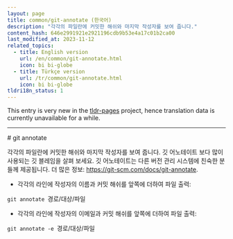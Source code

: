 ```yaml
---
layout: page
title: common/git-annotate (한국어)
description: "각각의 파일란에 커밋한 해쉬와 마지막 작성자를 보여 줍니다."
content_hash: 646e2991921e2921196cdb9b53e4a17c01b2ca00
last_modified_at: 2023-11-12
related_topics:
  - title: English version
    url: /en/common/git-annotate.html
    icon: bi bi-globe
  - title: Türkçe version
    url: /tr/common/git-annotate.html
    icon: bi bi-globe
tldri18n_status: 1
---
```


This entry is very new in the [tldr-pages](https://github.com/tldr-pages/tldr) project, hence translation data is currently unavailable for a while.

<hr># git annotate

각각의 파일란에 커밋한 해쉬와 마지막 작성자를 보여 줍니다.
깃 어노테이트 보다 많이 사용되는 깃 블레임을 살펴 보세요.
깃 어노테이트는 다른 버전 관리 시스템에 친숙한 분들께 제공됩니다.
더 많은 정보: <https://git-scm.com/docs/git-annotate>.

- 각각의 라인에 작성자의 이름과 커밋 해쉬를 앞쪽에 더하여 파일 출력:

`git annotate `<span class="tldr-var badge badge-pill bg-dark-lm bg-white-dm text-white-lm text-dark-dm font-weight-bold">경로/대상/파일</span>

- 각각의 라인에 작성자의 이메일과 커밋 해쉬를 앞쪽에 더하여 파일 출력:

`git annotate -e `<span class="tldr-var badge badge-pill bg-dark-lm bg-white-dm text-white-lm text-dark-dm font-weight-bold">경로/대상/파일</span>
